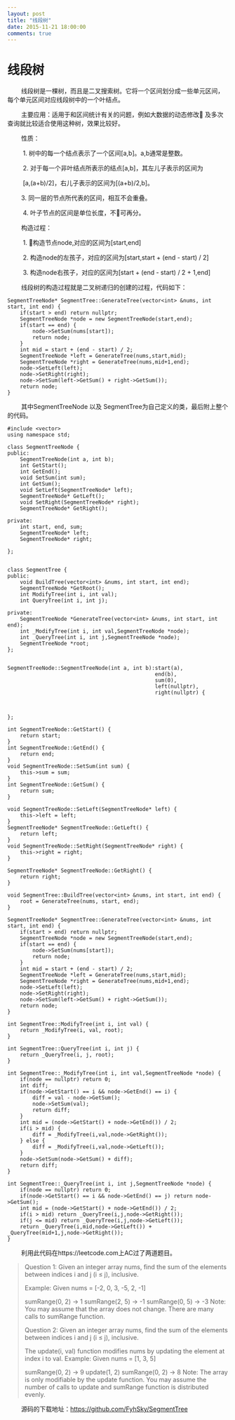 ```yaml
---
layout: post
title: "线段树"
date: 2015-11-21 18:00:00
comments: true
--- 
```

线段树
============

&#160;&#160;&#160;&#160;&#160;&#160;&#160;&#160;线段树是一棵树，而且是二叉搜索树。它将一个区间划分成一些单元区间，每个单元区间对应线段树中的一个叶结点。

&#160;&#160;&#160;&#160;&#160;&#160;&#160;&#160;主要应用：适用于和区间统计有关的问题，例如大数据的动态修改
及多次查询就比较适合使用这种树，效果比较好。

&#160;&#160;&#160;&#160;&#160;&#160;&#160;&#160;性质：

&#160;&#160;&#160;&#160;&#160;&#160;&#160;&#160; 1. 树中的每一个结点表示了一个区间[a,b]。a,b通常是整数。

&#160;&#160;&#160;&#160;&#160;&#160;&#160;&#160; 2. 对于每一个非叶结点所表示的结点[a,b]，其左儿子表示的区间为

&#160;&#160;&#160;&#160;&#160;&#160;&#160;&#160;   [a,(a+b)/2]，右儿子表示的区间为[(a+b)/2,b]。

 &#160;&#160;&#160;&#160;&#160;&#160;&#160;&#160;3. 同一层的节点所代表的区间，相互不会重叠。
 
&#160;&#160;&#160;&#160;&#160;&#160;&#160;&#160; 4. 叶子节点的区间是单位长度，不可再分。


&#160;&#160;&#160;&#160;&#160;&#160;&#160;&#160;构造过程：

&#160;&#160;&#160;&#160;&#160;&#160;&#160;&#160; 1. 构造节点node,对应的区间为[start,end]

&#160;&#160;&#160;&#160;&#160;&#160;&#160;&#160; 2. 构造node的左孩子，对应的区间为[start,start + (end - start) / 2]

&#160;&#160;&#160;&#160;&#160;&#160;&#160;&#160; 3. 构造node右孩子，对应的区间为[start + (end - start) / 2 + 1,end]

 
 &#160;&#160;&#160;&#160;&#160;&#160;&#160;&#160;线段树的构造过程就是二叉树递归的创建的过程，代码如下：
 
```
SegmentTreeNode* SegmentTree::GenerateTree(vector<int> &nums, int start, int end) {
    if(start > end) return nullptr;
    SegmentTreeNode *node = new SegmentTreeNode(start,end);
    if(start == end) {
        node->SetSum(nums[start]);
        return node;
    }
    int mid = start + (end - start) / 2;
    SegmentTreeNode *left = GenerateTree(nums,start,mid);
    SegmentTreeNode *right = GenerateTree(nums,mid+1,end);
    node->SetLeft(left);
    node->SetRight(right);
    node->SetSum(left->GetSum() + right->GetSum());
    return node;
}
```
&#160;&#160;&#160;&#160;&#160;&#160;&#160;&#160;其中SegmentTreeNode 以及 SegmentTree为自己定义的类，最后附上整个的代码。

```
#include <vector>
using namespace std;

class SegmentTreeNode {
public:
    SegmentTreeNode(int a, int b);
    int GetStart();
    int GetEnd();
    void SetSum(int sum);
    int GetSum();
    void SetLeft(SegmentTreeNode* left);
    SegmentTreeNode* GetLeft();
    void SetRight(SegmentTreeNode* right);
    SegmentTreeNode* GetRight();
    
private:
    int start, end, sum;
    SegmentTreeNode* left;
    SegmentTreeNode* right;

};


class SegmentTree {
public:
    void BuildTree(vector<int> &nums, int start, int end);
    SegmentTreeNode *GetRoot();
    int ModifyTree(int i, int val);
    int QueryTree(int i, int j);

private:
    SegmentTreeNode *GenerateTree(vector<int> &nums, int start, int end);
    int _ModifyTree(int i, int val,SegmentTreeNode *node);
    int _QueryTree(int i, int j,SegmentTreeNode *node);
    SegmentTreeNode *root;
};


SegmentTreeNode::SegmentTreeNode(int a, int b):start(a),
                                               end(b),
                                               sum(0),
                                               left(nullptr),
                                               right(nullptr) {
                                                   
                                                   
    
};

int SegmentTreeNode::GetStart() {
    return start;
}
int SegmentTreeNode::GetEnd() {
    return end;
}
void SegmentTreeNode::SetSum(int sum) {
    this->sum = sum;
}
int SegmentTreeNode::GetSum() {
    return sum;
}

void SegmentTreeNode::SetLeft(SegmentTreeNode* left) {
    this->left = left;
}
SegmentTreeNode* SegmentTreeNode::GetLeft() {
    return left;
}
void SegmentTreeNode::SetRight(SegmentTreeNode* right) {
    this->right = right;
}

SegmentTreeNode* SegmentTreeNode::GetRight() {
    return right;
}

void SegmentTree::BuildTree(vector<int> &nums, int start, int end) {
    root = GenerateTree(nums, start, end);
}

SegmentTreeNode* SegmentTree::GenerateTree(vector<int> &nums, int start, int end) {
    if(start > end) return nullptr;
    SegmentTreeNode *node = new SegmentTreeNode(start,end);
    if(start == end) {
        node->SetSum(nums[start]);
        return node;
    }
    int mid = start + (end - start) / 2;
    SegmentTreeNode *left = GenerateTree(nums,start,mid);
    SegmentTreeNode *right = GenerateTree(nums,mid+1,end);
    node->SetLeft(left);
    node->SetRight(right);
    node->SetSum(left->GetSum() + right->GetSum());
    return node;
}

int SegmentTree::ModifyTree(int i, int val) {
    return _ModifyTree(i, val, root);
}

int SegmentTree::QueryTree(int i, int j) {
    return _QueryTree(i, j, root);
}

int SegmentTree::_ModifyTree(int i, int val,SegmentTreeNode *node) {
    if(node == nullptr) return 0;
    int diff;
    if(node->GetStart() == i && node->GetEnd() == i) {
        diff = val - node->GetSum();
        node->SetSum(val);
        return diff;
    }
    int mid = (node->GetStart() + node->GetEnd()) / 2;
    if(i > mid) {
        diff = _ModifyTree(i,val,node->GetRight());
    } else {
        diff = _ModifyTree(i,val,node->GetLeft());
    }
    node->SetSum(node->GetSum() + diff);
    return diff;
}

int SegmentTree::_QueryTree(int i, int j,SegmentTreeNode *node) {
    if(node == nullptr) return 0;
    if(node->GetStart() == i && node->GetEnd() == j) return node->GetSum();
    int mid = (node->GetStart() + node->GetEnd()) / 2;
    if(i > mid) return _QueryTree(i,j,node->GetRight());
    if(j <= mid) return _QueryTree(i,j,node->GetLeft());
    return _QueryTree(i,mid,node->GetLeft()) + _QueryTree(mid+1,j,node->GetRight());
}
```
&#160;&#160;&#160;&#160;&#160;&#160;&#160;&#160;利用此代码在https://leetcode.com上AC过了两道题目。

> Question 1: Given an integer array nums, find the sum of the elements
> between indices i and j (i ≤ j), inclusive.
> 
> Example: Given nums = [-2, 0, 3, -5, 2, -1]
> 
> sumRange(0, 2) -> 1 sumRange(2, 5) -> -1 sumRange(0, 5) -> -3 Note:
> You may assume that the array does not change. There are many calls to
> sumRange function.
> 
> Question 2: Given an integer array nums, find the sum of the elements
> between indices i and j (i ≤ j), inclusive.
> 
> The update(i, val) function modifies nums by updating the element at
> index i to val. Example: Given nums = [1, 3, 5]
> 
> sumRange(0, 2) -> 9 update(1, 2) sumRange(0, 2) -> 8 Note: The array
> is only modifiable by the update function. You may assume the number
> of calls to update and sumRange function is distributed evenly.

&#160;&#160;&#160;&#160;&#160;&#160;&#160;&#160;源码的下载地址：https://github.com/FyhSky/SegmentTree